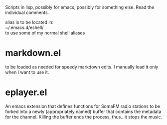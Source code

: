 Scripts in lisp, possibly for emacs, possibly for something else.
Read the individual comments.

alias is to be located in:  
~/.emacs.d/eshell/  
to use some of my normal shell aliases  

markdown.el
=====
to be loaded as needed for speedy markdown edits.  I manually load it only when I want to use it.  

eplayer.el 
=====
An emacs extension that defines functions for SomaFM radio stations to be forked into a newly (appropriately named) buffer that contains the metadata for the channel.  Killing the buffer ends the process, thus...it stops the music.  

